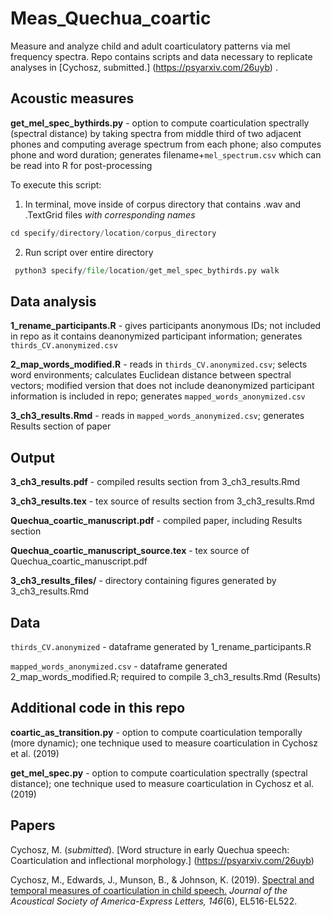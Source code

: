 # Meas_Quechua_coartic
Measure and analyze child and adult coarticulatory patterns via mel frequency spectra. Repo contains scripts and data necessary to replicate analyses in [Cychosz, submitted.] (https://psyarxiv.com/26uyb) . 

## Acoustic measures

**get_mel_spec_bythirds.py** - option to compute coarticulation spectrally (spectral distance) by taking spectra from middle third of two adjacent phones and computing average spectrum from each phone; also computes phone and word duration; generates filename+`mel_spectrum.csv` which can be read into R for post-processing

To execute this script:

1. In terminal, move inside of corpus directory that contains .wav and .TextGrid files _with corresponding names_  

 ```python
cd specify/directory/location/corpus_directory
```
2. Run script over entire directory

 ```python
  python3 specify/file/location/get_mel_spec_bythirds.py walk
```

## Data analysis

**1_rename_participants.R** - gives participants anonymous IDs; not included in repo as it contains deanonymized participant information; generates `thirds_CV.anonymized.csv`

**2_map_words_modified.R** - reads in `thirds_CV.anonymized.csv`; selects word environments; calculates Euclidean distance between spectral vectors; modified version that does not include deanonymized participant information is included in repo; generates `mapped_words_anonymized.csv` 

**3_ch3_results.Rmd** - reads in `mapped_words_anonymized.csv`; generates Results section of paper

## Output

**3_ch3_results.pdf** - compiled results section from 3_ch3_results.Rmd

**3_ch3_results.tex** - tex source of results section from 3_ch3_results.Rmd

**Quechua_coartic_manuscript.pdf** - compiled paper, including Results section

**Quechua_coartic_manuscript_source.tex** - tex source of Quechua_coartic_manuscript.pdf

**3_ch3_results_files/** - directory containing figures generated by 3_ch3_results.Rmd

## Data

`thirds_CV.anonymized` - dataframe generated by 1_rename_participants.R

`mapped_words_anonymized.csv` - dataframe generated 2_map_words_modified.R; required to compile 3_ch3_results.Rmd (Results)

## Additional code in this repo

**coartic_as_transition.py** - option to compute coarticulation temporally (more dynamic); one technique used to measure coarticulation in Cychosz et al. (2019)

**get_mel_spec.py** - option to compute coarticulation spectrally (spectral distance); one technique used to measure coarticulation in Cychosz et al. (2019)

## Papers

Cychosz, M. (_submitted_). [Word structure in early Quechua speech: Coarticulation and inflectional morphology.] (https://psyarxiv.com/26uyb) 

Cychosz, M., Edwards, J., Munson, B., & Johnson, K. (2019). [Spectral and temporal measures of coarticulation in child speech.](http://linguistics.berkeley.edu/~mcychosz/Cychosz_JASA-EL_2019.pdf) _Journal of the Acoustical Society of America-Express Letters, 146_(6), EL516-EL522. 

